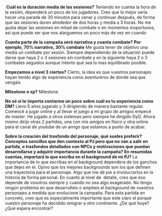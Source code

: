  **Cuál es la duración media de las sesiones?**
Teniendo en cuenta la hora de la sesión, dependerá un poco de los jugadores. Creo que lo mejor sería hacer una parada de 30 minutos para cenar y continuar después, de forma que las sesiones duren alrededor de dos horas y media a 3 horas. No me gusta dejar las sesiones en mitad de combate o en momentos inoportunos, así que puede ser que nos alarguemos un poco más de vez en cuando

**Cuanta parte de la campaña será narrativa y cuanta combate? Por ejemplo, 70% narrativo, 30% combate**
Me gusta tener de objetivo una media un combate por sesión. Siempre dependiendo de la situación puede darse que haya 2 o 3 sesiones sin combate y en la siguiente haya 2 o 3 combates seguidos aunque intento que sea lo mas equilibrado posible.

**Empezamos a nivel 3 ciertos?**
Cierto, la idea es que vuestros personajes hayan tenido algo de experiencia como aventureros de donde sea que vengáis

**Milestone o xp?**
Milestone

**No sé si te importa contarme un poco sobre cuál es tu experiencia como DM?**
Llevo 5 años jugando y 3 dirigiendo de manera bastante regular. Comencé a jugar online y al llevar el juego a mi grupo de amigos empecé de master. He jugado a otros sistemas pero siempre he dirigido DyD. Ahora mismo dirijo otras 2 partidas, una con mis amigos en físico y otra online para el canal de youtube de un amigo que estamos a punto de acabar.

**Sobre la creación del trasfondo del personaje, qué sueles preferir? Conceptos sencillos que den contexto al PJ pero que no van a salir en partida, o trasfondos detallados con NPCs y motivaciones que puedan desarrollarse y adquirir importancia durante la campaña? En resumidas cuentas, importará lo que escriba en el background de mi PJ?**
La importancia de lo que escribas en el background dependera de los ganchos que dejes en el. Opino que los mejores backgrounds son los que definen una trayectoria para el personaje. Algo que me dé pie a involucrarlos en la historia de forma personal. En cuanto al nivel de  detalle, creo que eso depende de vosotros siempre y cuando no sea algo exagerado. No tengo ningún problema en que desarrolleis o amplieis el background de vuestros personajes a medida que evolucione la campaña. Para esta partida en concreto, creo que es especialmente importante que este claro el porqué vuestro personaje ha decidido emigrar a otro continente. ¿De qué huye? ¿Qué espera encontrar?